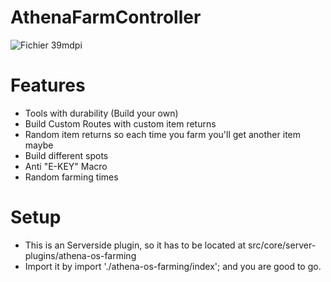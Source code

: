 # AthenaFarmController

![Fichier 39mdpi](https://user-images.githubusercontent.com/82890183/148942562-124cf72b-2aca-4a9d-9693-d6f5be7e35c0.png)

# Features
- Tools with durability (Build your own)
- Build Custom Routes with custom item returns
- Random item returns so each time you farm you'll get another item maybe
- Build different spots
- Anti "E-KEY" Macro
- Random farming times

# Setup
- This is an Serverside plugin, so it has to be located at src/core/server-plugins/athena-os-farming
- Import it by import './athena-os-farming/index'; and you are good to go.
